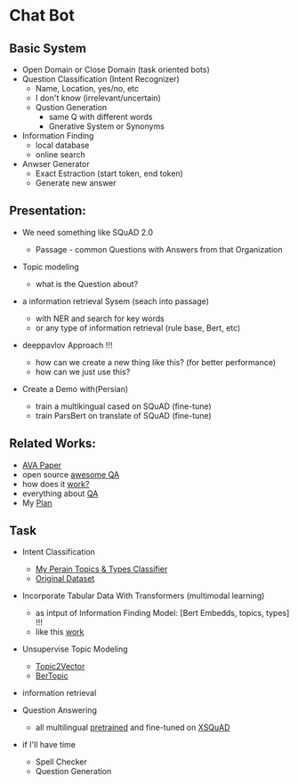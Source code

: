 # Chat Bot

## Basic System
  - Open Domain or Close Domain (task oriented bots)
  - Question Classification (Intent Recognizer)
    - Name, Location, yes/no, etc
    - I don't know (irrelevant/uncertain)
    - Qustion Generation
      - same Q with different words
      - Gnerative System or Synonyms
  - Information Finding 
    - local database
    - online search
  - Anwser Generator
    - Exact Estraction (start token, end token)
    - Generate new answer
  
  
## Presentation:
  - We need something like SQuAD 2.0
    - Passage - common Questions with Answers from that Organization 
  - Topic modeling 
    - what is the Question about?
  - a information retrieval Sysem (seach into passage)
    - with NER and search for key words
    - or any type of information retrieval (rule base, Bert, etc)
    
  - deeppavlov Approach !!!
    - how can we create a new thing like this? (for better performance)
    - how can we just use this?
  
  - Create a Demo with(Persian)
    - train a multikingual cased on SQuAD (fine-tune)
    - train ParsBert on translate of SQuAD (fine-tune)
    
    

## Related Works:
  - [AVA Paper](https://arxiv.org/pdf/2003.04987.pdf)
  - open source [awesome QA](https://haystack.deepset.ai/docs/intromd)
  - how does it [work?](https://demo.deeppavlov.ai/#/mu/textqa) 
  - everything about [QA](https://project-awesome.org/seriousran/awesome-qa)
  - My [Plan]()
   
   


## Task
  - Intent Classification
    - [My Perain Topics & Types Classifier](https://colab.research.google.com/drive/18uaGfsQuH1jo7OVyntRkkgrKj_mH55uq#scrollTo=AnxFwrUy2UKD)
    - [Original Dataset](https://github.com/AmirAhmadHabibi/TheSuperQuestionTypeTopicClassifier)
    
  - Incorporate Tabular Data With Transformers (multimodal learning)
    - as intput of Information Finding Model: [Bert Embedds, topics, types] !!! 
    - like this [work](https://www.kdnuggets.com/2020/11/tabular-data-huggingface-transformers.html)
  
  - Unsupervise Topic Modeling
    - [Topic2Vector](https://github.com/ddangelov/Top2Vec) 
    - [BerTopic](https://github.com/MaartenGr/BERTopic#toc)
    
  - information retrieval
  - Question Answering
    - all multilingual [pretrained](https://huggingface.co/models?filter=question-answering,multilingual) and fine-tuned on [XSQuAD](https://github.com/deepmind/xquad)
      
  - if I'll have time 
    - Spell Checker
    - Question Generation
